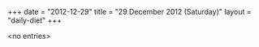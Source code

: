 +++
date = "2012-12-29"
title = "29 December 2012 (Saturday)"
layout = "daily-diet"
+++


\<no entries\>
